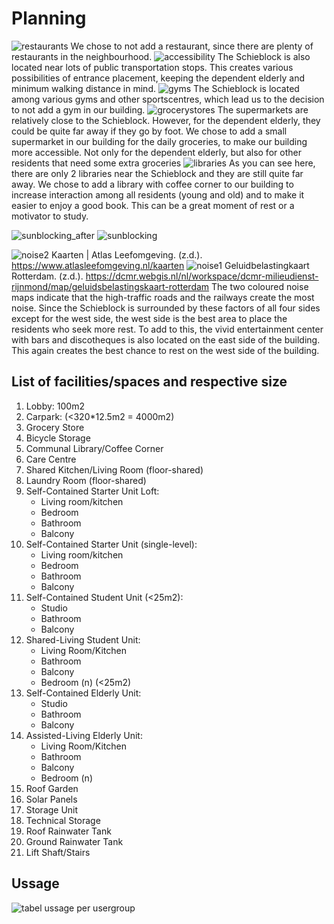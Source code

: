 # Planning

![restaurants](https://github.com/user-attachments/assets/1a9647ca-d9e8-43f2-973b-e054fce50a97)
We chose to not add a restaurant, since there are plenty of restaurants in the neighbourhood.
![accessibility](https://github.com/user-attachments/assets/a83c8acb-9ba0-4623-9255-2abfde5cdf30)
The Schieblock is also located near lots of public transportation stops. This creates various possibilities of entrance placement, keeping the dependent elderly and minimum walking distance in mind.
![gyms](https://github.com/user-attachments/assets/984b5860-e180-47a4-bb34-02d4dcd904c3)
The Schieblock is located among various gyms and other sportscentres, which lead us to the decision to not add a gym in our building.
![grocerystores](https://github.com/user-attachments/assets/dc39fa4f-90b4-482c-9a07-ff0a90d4e1f1)
The supermarkets are relatively close to the Schieblock. However, for the dependent elderly, they could be quite far away if they go by foot. We chose to add a small supermarket in our building for the daily groceries, to make our building more accessible. Not only for the dependent elderly, but also for other residents that need some extra groceries
![libraries](https://github.com/user-attachments/assets/fc8ab859-0e7e-40bb-ae26-7461e687988a)
As you can see here, there are only 2 libraries near the Schieblock and they are still quite far away. We chose to add a library with coffee corner to our building to increase interaction among all residents (young and old) and to make it easier to enjoy a good book. This can be a great moment of rest or a motivator to study.

![sunblocking_after](https://github.com/user-attachments/assets/4fd593c7-7b20-4d33-9a1a-d91a8e2c28a6)
![sunblocking](https://github.com/user-attachments/assets/df03ed49-011d-4b9d-a151-8d695bc79468)

![noise2](https://github.com/user-attachments/assets/8d0dff9a-2670-41cb-9cc0-131ef3c67951)
Kaarten | Atlas Leefomgeving. (z.d.). https://www.atlasleefomgeving.nl/kaarten
![noise1](https://github.com/user-attachments/assets/0d1a684d-7b5d-4c83-a4a1-f978e6a3889c)
Geluidbelastingkaart Rotterdam. (z.d.). https://dcmr.webgis.nl/nl/workspace/dcmr-milieudienst-rijnmond/map/geluidsbelastingskaart-rotterdam
The two coloured noise maps indicate that the high-traffic roads and the railways create the most noise. Since the Schieblock is surrounded by these factors of all four sides except for the west side, the west side is the best area to place the residents who seek more rest. To add to this, the vivid entertainment center with bars and discotheques is also located on the east side of the building. This again creates the best chance to rest on the west side of the building.


## List of facilities/spaces and respective size

1. Lobby: 100m2 
2. Carpark: (<320*12.5m2 = 4000m2) 
3. Grocery Store 
4. Bicycle Storage 
5. Communal Library/Coffee Corner 
6. Care Centre
7. Shared Kitchen/Living Room (floor-shared) 
8. Laundry Room (floor-shared)
9. Self-Contained Starter Unit Loft:  
   - Living room/kitchen
   - Bedroom
   - Bathroom
   - Balcony 
10. Self-Contained Starter Unit (single-level):  
    - Living room/kitchen
    - Bedroom
    - Bathroom
    - Balcony 
11. Self-Contained Student Unit (<25m2):
    - Studio
    - Bathroom
    - Balcony
12. Shared-Living Student Unit:
    - Living Room/Kitchen
    - Bathroom
    - Balcony
    - Bedroom (n) (<25m2) 
13. Self-Contained Elderly Unit:
    - Studio
    - Bathroom
    - Balcony
14. Assisted-Living Elderly Unit:
    - Living Room/Kitchen
    - Bathroom
    - Balcony
    - Bedroom (n) 
15. Roof Garden
16. Solar Panels
17. Storage Unit
18. Technical Storage
19. Roof Rainwater Tank
20. Ground Rainwater Tank 
21. Lift Shaft/Stairs


## Ussage

![tabel ussage per usergroup](https://github.com/user-attachments/assets/2499add3-7bdd-472c-a935-00883f596c64)
